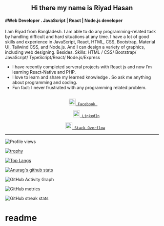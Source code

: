 
### <h2  align="center"> Hi there  my name is Riyad Hasan </h2>
#### #Web Developer . JavaScript | React | Node.js developer
 
I am Riyad from Bangladesh.   I am able to do any programming-related task by handling difficult and hard situations at any time. I have a lot of good skills and experience in JavaScript, React, HTML, CSS, Bootstrap, Material UI, Tailwind CSS, and Node.js.
And I can design a variety of graphics, including web designing.
Besides.
Skills: HTML / CSS/ Bootstrap/ JavaScript/ TypeScript/React/ Node.js/Express

 -  I have recently completed serveral projects with React js and now I’m      learning React-Native and PHP.
- I love to learn and share my learned knowledge . So ask me  anything about programming and coding. 
-  Fun fact: I never frustrated  with any  programming related problem.  

<div align="center">
  
 

   <code>
 <a href="https://www.facebook.com/riyad.allah" target="blank" title="Facebook Profile"><img width="22"  src='https://cdn3.iconfinder.com/data/icons/capsocial-round/500/facebook-512.png'> Facebook </a>
</code>
   <code>
    <a href="https://www.linkedin.com/in/riyad-hasan-ab2867210/" target="blank" title="LinkedIn Profile"><img width="22"                 src='https://image.flaticon.com/icons/png/512/174/174857.png'> LinkedIn</a>
  </code>
 
<code>
   <a href="https://stackoverflow.com/users/15816761/riyad-hasan" target="blank" title="LinkedIn Profile"><img width="22"                  src='https://gagan93.me/resources/images/so.png'> Stack Overflow</a>
</code>
 

  </div>
  
  <hr/>
  


   ![Profile views](https://gpvc.arturio.dev/RiyadTangil )  

 


 [![trophy](https://github-profile-trophy.vercel.app/?username=RiyadTangil )](https://github.com/ryo-ma/github-profile-trophy)


[![Top Langs](https://github-readme-stats.vercel.app/api/top-langs/?username=RiyadTangil )](https://github.com/anuraghazra/github-readme-stats)
  
  
  [![Anurag's github stats](https://github-readme-stats.vercel.app/api?username=RiyadTangil)](https://github.com/anuraghazra/github-readme-stats)
  
  
  ![GitHub Activity Graph](https://activity-graph.herokuapp.com/graph?username=RiyadTangil )  
  
  
  ![GitHub metrics](https://metrics.lecoq.io/RiyadTangil )  
  
  
  ![GitHub streak stats](https://github-readme-streak-stats.herokuapp.com/?user=RiyadTangil ) 
  






# readme
